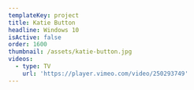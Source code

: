 ```yaml
---
templateKey: project
title: Katie Button
headline: Windows 10
isActive: false
order: 1600
thumbnail: /assets/katie-button.jpg
videos:
  - type: TV
    url: 'https://player.vimeo.com/video/250293749'
---
```

